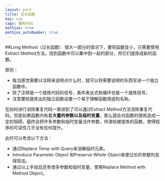 ```yaml
---
layout: post
title: 过长函数
key: szk
tags: 重构代码
mathjax: true
mathjax_autoNumber: true
---
```

##Long Method（过长函数）
很大一部分的情况下，要将函数变小，只需要使用Extract Method方法。找到函数中可以集中到一起的部分，将它们提炼成新的函数。

原则：

- 每当感觉需要以注释来说明点什么时，就可以将需要说明的东西写进一个独立函数中。
- 除了注释是一个提炼代码的信号，条件表达式和循环也是一个提炼信号。
- 注意要给提炼出的独立函数设置一个易于理解函数用途的名称。

在如何进行消除重复代码一章讲到了可以通过Extract Method方法消除重复代码。但是如果函数内有着**大量的参数以及临时变量**，那么就会对函数的提炼造成一定的阻碍，最终会把许多参数和临时变量当作参数，传递给被提炼的函数，使得程序的可读性几乎没有任何提升。

此时可以考虑以下方法：

- 通过Replace Temp with Query来消解临时元素。
- Introduce Parameter Object 和Preserve Whole Object来使过长的参数列变得简洁。
- 通过以上手段后还有很多参数和临时变量，使用Replace Method with Method Object。